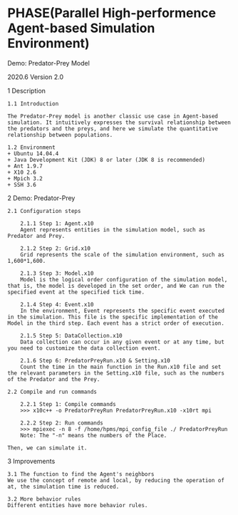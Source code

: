 # PHASE(Parallel High-performence Agent-based Simulation Environment)

Demo: Predator-Prey Model

2020.6 Version 2.0

1 Description

    1.1 Introduction 

    The Predator-Prey model is another classic use case in Agent-based simulation. It intuitively expresses the survival relationship between the predators and the preys, and here we simulate the quantitative relationship between populations.
   
    1.2 Environment
    + Ubuntu 14.04.4
    + Java Development Kit (JDK) 8 or later (JDK 8 is recommended)
    + Ant 1.9.7
    + X10 2.6
    + Mpich 3.2
    + SSH 3.6


2 Demo: Predator-Prey

    2.1 Configuration steps

        2.1.1 Step 1: Agent.x10
        Agent represents entities in the simulation model, such as Predator and Prey.
        
        2.1.2 Step 2: Grid.x10
        Grid represents the scale of the simulation environment, such as 1,600*1,600.
    
        2.1.3 Step 3: Model.x10
        Model is the logical order configuration of the simulation model, that is, the model is developed in the set order, and We can run the specified event at the specified tick time.
    
        2.1.4 Step 4: Event.x10
        In the environment, Event represents the specific event executed in the simulation. This file is the specific implementation of the Model in the third step. Each event has a strict order of execution.
    
        2.1.5 Step 5: DataCollection.x10
        Data collection can occur in any given event or at any time, but you need to customize the data collection event.
    
        2.1.6 Step 6: PredatorPreyRun.x10 & Setting.x10
        Count the time in the main function in the Run.x10 file and set the relevant parameters in the Setting.x10 file, such as the numbers of the Predator and the Prey.
        
    2.2 Compile and run commands 
    
        2.2.1 Step 1: Compile commands
        >>> x10c++ -o PredatorPreyRun PredatorPreyRun.x10 -x10rt mpi
        
        2.2.2 Step 2: Run commands
        >>> mpiexec -n 8 -f /home/hpms/mpi_config_file ./ PredatorPreyRun
        Note: The "-n" means the numbers of the Place.
    
    Then, we can simulate it.

3 Improvements

    3.1 The function to find the Agent's neighbors
    We use the concept of remote and local, by reducing the operation of at, the simulation time is reduced.
    
    3.2 More behavior rules
    Different entities have more behavior rules.


​    
​    
